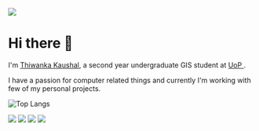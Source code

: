 ![](https://komarev.com/ghpvc/?username=thiwanka-kaushal&color=blue)

  
# Hi there 👋

I'm [Thiwanka Kaushal](mailto:thiwanka.kaushal.mob@gmail.com), a second year undergraduate GIS student at [UoP ](https://www.pdn.ac.lk/).

I have a passion for computer related things and currently I'm working with few of my personal projects.

![Top Langs](https://github-readme-stats.vercel.app/api/top-langs/?username=thiwaK&layout=compact&theme=graywhite&langs_count=8)
 
![](https://img.shields.io/badge/Love-Electronics-brightgreen?style=flat-square) ![](https://img.shields.io/badge/-Reverse Engineering-brightgreen?style=flat-square) ![](https://img.shields.io/badge/-Hardware Hacking-brightgreen?style=flat-square) ![](https://img.shields.io/badge/-Programming-brightgreen?style=flat-square) 

